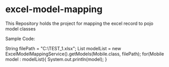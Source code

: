 # excel-model-mapping
This Repository holds the project for mapping the excel record to pojo model classes

Sample Code:

String filePath = "C:\\TEST_1.xlsx";
List<Mobile> modelList =  new ExcelModelMappingService().getModels(Mobile.class, filePath);
for(Mobile model : modelList){
	System.out.println(model);
}

